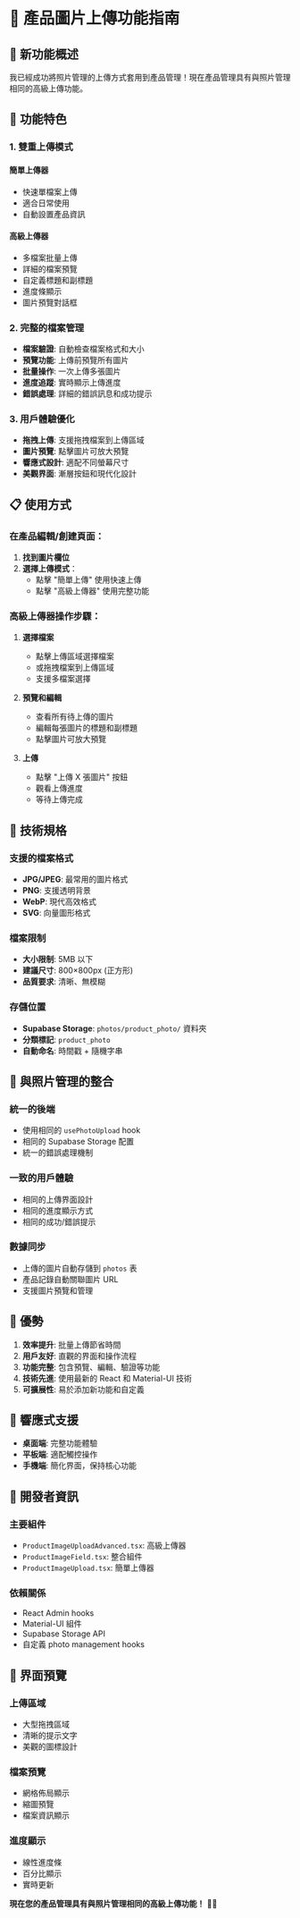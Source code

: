 # 📸 產品圖片上傳功能指南

## 🎉 新功能概述

我已經成功將照片管理的上傳方式套用到產品管理！現在產品管理具有與照片管理相同的高級上傳功能。

## 🔧 功能特色

### **1. 雙重上傳模式**

#### **簡單上傳器**

- 快速單檔案上傳
- 適合日常使用
- 自動設置產品資訊

#### **高級上傳器**

- 多檔案批量上傳
- 詳細的檔案預覽
- 自定義標題和副標題
- 進度條顯示
- 圖片預覽對話框

### **2. 完整的檔案管理**

- **檔案驗證**: 自動檢查檔案格式和大小
- **預覽功能**: 上傳前預覽所有圖片
- **批量操作**: 一次上傳多張圖片
- **進度追蹤**: 實時顯示上傳進度
- **錯誤處理**: 詳細的錯誤訊息和成功提示

### **3. 用戶體驗優化**

- **拖拽上傳**: 支援拖拽檔案到上傳區域
- **圖片預覽**: 點擊圖片可放大預覽
- **響應式設計**: 適配不同螢幕尺寸
- **美觀界面**: 漸層按鈕和現代化設計

## 📋 使用方式

### **在產品編輯/創建頁面：**

1. **找到圖片欄位**
2. **選擇上傳模式**：
   - 點擊 "簡單上傳" 使用快速上傳
   - 點擊 "高級上傳器" 使用完整功能

### **高級上傳器操作步驟：**

1. **選擇檔案**

   - 點擊上傳區域選擇檔案
   - 或拖拽檔案到上傳區域
   - 支援多檔案選擇

2. **預覽和編輯**

   - 查看所有待上傳的圖片
   - 編輯每張圖片的標題和副標題
   - 點擊圖片可放大預覽

3. **上傳**
   - 點擊 "上傳 X 張圖片" 按鈕
   - 觀看上傳進度
   - 等待上傳完成

## 🎯 技術規格

### **支援的檔案格式**

- **JPG/JPEG**: 最常用的圖片格式
- **PNG**: 支援透明背景
- **WebP**: 現代高效格式
- **SVG**: 向量圖形格式

### **檔案限制**

- **大小限制**: 5MB 以下
- **建議尺寸**: 800×800px (正方形)
- **品質要求**: 清晰、無模糊

### **存儲位置**

- **Supabase Storage**: `photos/product_photo/` 資料夾
- **分類標記**: `product_photo`
- **自動命名**: 時間戳 + 隨機字串

## 🔄 與照片管理的整合

### **統一的後端**

- 使用相同的 `usePhotoUpload` hook
- 相同的 Supabase Storage 配置
- 統一的錯誤處理機制

### **一致的用戶體驗**

- 相同的上傳界面設計
- 相同的進度顯示方式
- 相同的成功/錯誤提示

### **數據同步**

- 上傳的圖片自動存儲到 `photos` 表
- 產品記錄自動關聯圖片 URL
- 支援圖片預覽和管理

## 🚀 優勢

1. **效率提升**: 批量上傳節省時間
2. **用戶友好**: 直觀的界面和操作流程
3. **功能完整**: 包含預覽、編輯、驗證等功能
4. **技術先進**: 使用最新的 React 和 Material-UI 技術
5. **可擴展性**: 易於添加新功能和自定義

## 📱 響應式支援

- **桌面端**: 完整功能體驗
- **平板端**: 適配觸控操作
- **手機端**: 簡化界面，保持核心功能

## 🔧 開發者資訊

### **主要組件**

- `ProductImageUploadAdvanced.tsx`: 高級上傳器
- `ProductImageField.tsx`: 整合組件
- `ProductImageUpload.tsx`: 簡單上傳器

### **依賴關係**

- React Admin hooks
- Material-UI 組件
- Supabase Storage API
- 自定義 photo management hooks

## 🎨 界面預覽

### **上傳區域**

- 大型拖拽區域
- 清晰的提示文字
- 美觀的圖標設計

### **檔案預覽**

- 網格佈局顯示
- 縮圖預覽
- 檔案資訊顯示

### **進度顯示**

- 線性進度條
- 百分比顯示
- 實時更新

**現在您的產品管理具有與照片管理相同的高級上傳功能！** 🎉✨
